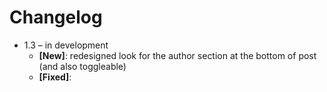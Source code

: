 # Changelog

* 1.3 – in development
    * **[New]**: redesigned look for the author section at the bottom of post (and also toggleable)
    * **[Fixed]**: <title> now displays the blog title and description in the home page and the post title in the post page
    * **[Improved]**: font size reduced
    * **[Improved]**: a few tweaks here and there
* 1.2 – 2014-11-07
    * **[New]**: multiple theme colors + blank partial for custom color
    * **[New]**: customizable partial for favicon & apple-touch-icon
    * **[Improved]**: the page title now shows the blog description as well
    * **[Improved]**: tweaks and bugfixes
* 1.1 – 2014-10-27
    * **[New]**: customizable partials for menu, social icons and blog signature
    * **[Improved]**: better handing of external javascript tools
    * **[Improved]**: little tweaks in the style for a cleaner look
* 1.0 – 2014-10-13
    * First release of Steam
